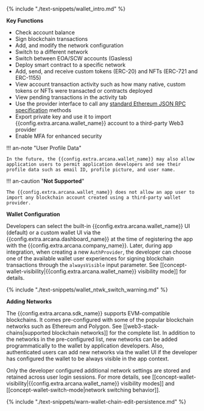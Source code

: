 {% include "./text-snippets/wallet_intro.md" %}

**Key Functions**

* Check account balance
* Sign blockchain transactions
* Add, and modify the network configuration
* Switch to a different network
* Switch between EOA/SCW accounts (Gasless)
* Deploy smart contract to a specific network
* Add, send, and receive custom tokens (ERC-20) and NFTs (ERC-721 and ERC-1155)
* View account transaction activity such as how many native, custom tokens or NFTs were transacted or contracts deployed 
* View pending transactions in the activity tab
* Use the provider interface to call any [standard Ethereum JSON RPC specification](https://ethereum.github.io/execution-apis/api-documentation/) methods
* Export private key and use it to import {{config.extra.arcana.wallet_name}} account to a third-party Web3 provider
* Enable MFA for enhanced security

!!! an-note "User Profile Data"

    In the future, the {{config.extra.arcana.wallet_name}} may also allow application users to permit application developers and see their profile data such as email ID, profile picture, and user name.

!!! an-caution "**Not Supported**"

    The {{config.extra.arcana.wallet_name}} does not allow an app user to import any blockchain account created using a third-party wallet provider. 

**Wallet Configuration**

Developers can select the built-in {{config.extra.arcana.wallet_name}} UI (default) or a custom wallet UI via the {{config.extra.arcana.dashboard_name}} at the time of registering the app with the {{config.extra.arcana.company_name}}. Later, during app integration, when creating a new `AuthProvider`, the developer can choose one of the available wallet user experiences for signing blockchain transactions through the `alwaysVisible` input parameter. See [[concept-wallet-visibility|{{config.extra.arcana.wallet_name}} visibility mode]] for details.

{% include "./text-snippets/wallet_ntwk_switch_warning.md" %}

**Adding Networks**

The {{config.extra.arcana.sdk_name}} supports EVM-compatible blockchains. It comes pre-configured with some of the popular blockchain networks such as Ethereum and Polygon. See [[web3-stack-chains|supported blockchain networks]] for the complete list. In addition to the networks in the pre-configured list, new networks can be added programmatically to the wallet by application developers. Also, authenticated users can add new networks via the wallet UI if the developer has configured the wallet to be always visible in the app context.
        
Only the developer configured additional network settings are stored and retained across user login sessions. For more details, see [[concept-wallet-visibility|{{config.extra.arcana.wallet_name}} visibility modes]] and [[concept-wallet-switch-mode|network switching behavior]].

{% include "./text-snippets/warn-wallet-chain-edit-persistence.md" %}
